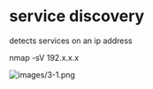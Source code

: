    

# service discovery

  

detects services on an ip address

nmap -sV 192.x.x.x

![images/3-1.png](3-1.png)